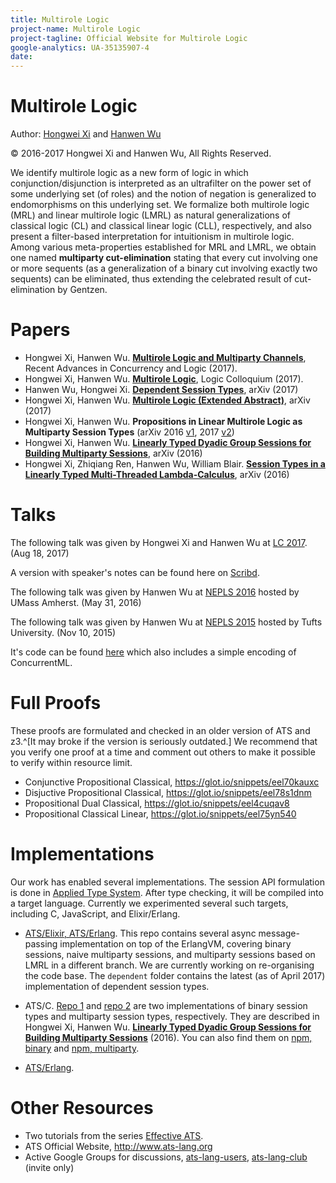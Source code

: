 ```yaml
---
title: Multirole Logic
project-name: Multirole Logic 
project-tagline: Official Website for Multirole Logic 
google-analytics: UA-35135907-4
date: 
---
```


# Multirole Logic 

Author: [Hongwei Xi](https://github.com/githwxi) and [Hanwen Wu](https://github.com/steinwaywhw)

&copy; 2016-2017 Hongwei Xi and Hanwen Wu, All Rights Reserved.

We identify multirole logic as a new form of logic in which conjunction/disjunction is interpreted as an ultrafilter on the power set of some underlying set (of roles) and the notion of negation is generalized to endomorphisms on this underlying set. We formalize both multirole logic (MRL) and linear multirole logic (LMRL) as natural generalizations of classical logic (CL) and classical linear logic (CLL), respectively, and also present a filter-based interpretation for intuitionism in multirole logic. Among various meta-properties established for MRL and LMRL, we obtain one named **multiparty cut-elimination** stating that every cut involving one or more sequents (as a generalization of a binary cut involving exactly two sequents) can be eliminated, thus extending the celebrated result of cut-elimination by Gentzen.

# Papers 

* Hongwei Xi, Hanwen Wu. [**Multirole Logic and Multiparty Channels**](./radical2017.pdf), Recent Advances in Concurrency and Logic (2017).
* Hongwei Xi, Hanwen Wu. [**Multirole Logic**](./lc2017.pdf), Logic Colloquium (2017).
* Hanwen Wu, Hongwei Xi. [**Dependent Session Types**](https://arxiv.org/abs/1704.07004), arXiv (2017)
* Hongwei Xi, Hanwen Wu. [**Multirole Logic (Extended Abstract)**](https://arxiv.org/abs/1703.06391), arXiv (2017)
* Hongwei Xi, Hanwen Wu. **Propositions in Linear Multirole Logic as Multiparty Session Types** (arXiv 2016 [v1](https://arxiv.org/abs/1611.08888), 2017 [v2](./lics2017.pdf))
* Hongwei Xi, Hanwen Wu. [**Linearly Typed Dyadic Group Sessions for Building Multiparty Sessions**](http://arxiv.org/abs/1604.03020), arXiv (2016)
* Hongwei Xi, Zhiqiang Ren, Hanwen Wu, William Blair. [**Session Types in a Linearly Typed Multi-Threaded Lambda-Calculus**](http://arxiv.org/abs/1603.03727), arXiv (2016)

# Talks

The following talk was given by Hongwei Xi and Hanwen Wu at [LC 2017](https://www.math-stockholm.se/en/konferenser-och-akti/logic-in-stockholm-2). (Aug 18, 2017)

<script async class="speakerdeck-embed" data-id="bf6679a079ea4e36b20f473990eb488a" data-ratio="1.33333333333333" src="//speakerdeck.com/assets/embed.js"></script>

A version with speaker's notes can be found here on [Scribd](https://www.scribd.com/book/356557548/Multirole-Logic-Logic-Colloquium-2017-with-Speaker-s-Notes).

The following talk was given by Hanwen Wu at [NEPLS 2016](http://nepls.org/Events/29/) hosted by UMass Amherst. (May 31, 2016)

<script async class="speakerdeck-embed" data-id="2a3f1d2fb2ed4ea48d6a27d9959ef578" data-ratio="1.77777777777778" src="//speakerdeck.com/assets/embed.js"></script>

The following talk was given by Hanwen Wu at [NEPLS 2015](http://www.nepls.org/Events/28/) hosted by Tufts University. (Nov 10, 2015)

<script async class="speakerdeck-embed" data-id="bdd16599cfaa4245976e52600a82de83" data-ratio="1.33333333333333" src="//speakerdeck.com/assets/embed.js"></script>

It's code can be found [here](https://github.com/steinwaywhw/nepls-15-demo) which also includes a simple encoding of ConcurrentML.

# Full Proofs

These proofs are formulated and checked in an older version of ATS and z3.^[It may broke if the version is seriously outdated.] We recommend that you verify one proof at a time and comment out others to make it possible to verify within resource limit.

* Conjunctive Propositional Classical, <https://glot.io/snippets/eel70kauxc>
* Disjuctive Propositional Classical, <https://glot.io/snippets/eel78s1dnm>
* Propositional Dual Classical, <https://glot.io/snippets/eel4cuqav8>
* Propositional Classical Linear, <https://glot.io/snippets/eel75yn540>

# Implementations

Our work has enabled several implementations. The session API formulation is done in [Applied Type System](www.ats-lang.org). After type checking, it will be compiled into a target language. Currently we experimented several such targets, including C, JavaScript, and Elixir/Erlang.

* [ATS/Elixir, ATS/Erlang](https://github.com/steinwaywhw/ats-session-playground). This repo contains several async message-passing implementation on top of the ErlangVM, covering binary sessions, naive multiparty sessions, and multiparty sessions based on LMRL in a different branch. We are currently working on re-organising the code base. The `dependent` folder contains the latest (as of April 2017) implementation of dependent session types.

* ATS/C. [Repo 1](https://github.com/githwxi/ATS-Postiats/tree/master/npm-utils/contrib/libats-/hwxi/mysession-2) and [repo 2](https://github.com/githwxi/ATS-Postiats/tree/master/npm-utils/contrib/libats-/hwxi/mysession-g) are two implementations of binary session types and multiparty session types, respectively. They are described in Hongwei Xi, Hanwen Wu. [**Linearly Typed Dyadic Group Sessions for Building Multiparty Sessions**](http://arxiv.org/abs/1604.03020) (2016). You can also find them on [npm, binary](https://www.npmjs.com/package/atscntrb-hx-mysession-2) and [npm, multiparty](https://www.npmjs.com/package/atscntrb-hx-mysession-g).

* [ATS/Erlang](https://github.com/githwxi/ATS-Postiats/tree/master/contrib/CATS-atscc2erl/TEST/Sessiontype). 

# Other Resources

* Two tutorials from the series [Effective ATS](http://ats-lang.sourceforge.net/EXAMPLE/EFFECTIVATS/).
* ATS Official Website, <http://www.ats-lang.org>
* Active Google Groups for discussions, [ats-lang-users](https://groups.google.com/forum/#!forum/ats-lang-users), [ats-lang-club](https://groups.google.com/forum/#!forum/ats-lang-club) (invite only)


